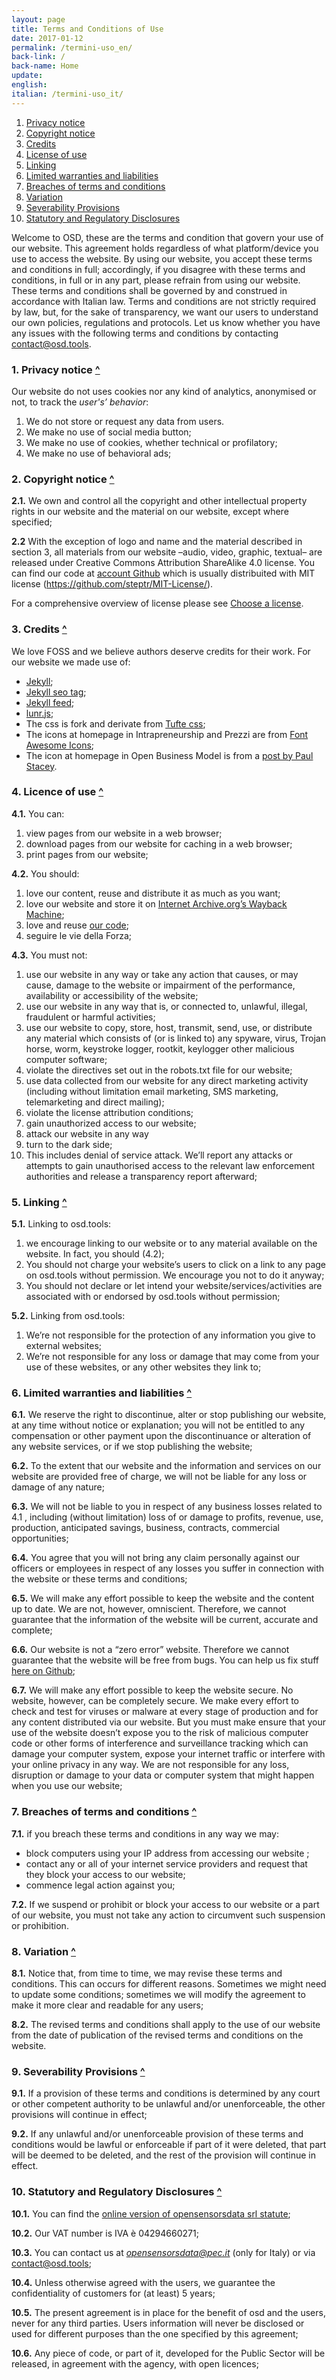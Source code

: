 ```yaml
---
layout: page
title: Terms and Conditions of Use
date: 2017-01-12
permalink: /termini-uso_en/
back-link: /
back-name: Home
update:
english:
italian: /termini-uso_it/
---
```


01) <a href="#1"> Privacy notice</a><br>
02) <a href="#2">Copyright notice</a><br>
03) <a href="#3">Credits</a><br>
04) <a href="#4">License of use</a><br>
05) <a href="#5">Linking</a><br>
06) <a href="#6">Limited warranties and liabilities</a><br>
07) <a href="#7">Breaches of terms and conditions</a><br>
08) <a href="#8">Variation</a><br>
09) <a href="#9">Severability Provisions</a><br>
10) <a href="#10">Statutory and Regulatory Disclosures</a><br>

Welcome to OSD, these are the terms and condition that govern your use of our website. This agreement holds regardless of what platform/device you use to access the website.
By using our website, you accept these terms and conditions in full; accordingly, if you disagree with these terms and conditions, in full or in any part, please refrain from using our website.
These terms and conditions shall be governed by and construed in accordance with Italian law. Terms and conditions are not strictly required by law, but, for the sake of transparency, we want our users to understand our own policies, regulations and protocols.
Let us know whether you have any issues with the following terms and conditions by contacting [contact@osd.tools](mailto:contact@osd.tools).

<a id="1"></a>
### 1. Privacy notice  <span class="without-decoration"><a href="#inizio">^</a></span>
Our website do not uses cookies nor any kind of analytics, anonymised or not, to track the *user's’ behavior*:
1. We do not store or request any data from users.
2. We make no use of social media button;
3. We make no use of cookies, whether technical or profilatory;
4. We make no use of behavioral ads;

<a id="2"></a>
### 2. Copyright notice  <span class="without-decoration"><a href="#inizio">^</a></span>
**2.1.** We own and control all the copyright and other intellectual property rights in our website and the material on our website, except where specified;

**2.2** With the exception of logo and name and the material described in section 3, all materials from our website –audio, video, graphic, textual– are released under Creative Commons Attribution ShareAlike 4.0 license. You can find our code at  [account Github](https://github.com/opensensorsdata) which is usually distribuited with MIT license (https://github.com/steptr/MIT-License/).

For a comprehensive overview of license please see [Choose a license](http://choosealicense.com/).

<a id="3"></a>
### 3. Credits  <span class="without-decoration"><a href="#inizio">^</a></span>
We love FOSS and we believe authors deserve credits for their work. For our website we made use of:
* [Jekyll](https://jekyllrb.com/);
* [Jekyll seo tag](https://github.com/jekyll/jekyll-seo-tag);
* [Jekyll feed](https://github.com/jekyll/jekyll-feed);
* [lunr.js](http://lunrjs.com/);
* The css is fork and derivate from [Tufte css](https://edwardtufte.github.io/tufte-css/);
* The icons at homepage in Intrapreneurship and Prezzi are from [Font Awesome Icons](http://fontawesome.io/);
* The icon at homepage in Open Business Model is from a [post by Paul Stacey](https://medium.com/made-with-creative-commons/what-is-an-open-business-model-and-how-can-you-generate-revenue-5854d2659b15#.3u1trrz6u).

<a id="4"></a>
### 4. Licence of use  <span class="without-decoration"><a href="#inizio">^</a></span>
**4.1.** You can:
1. view pages from our website in a web browser;
2. download pages from our website for caching in a web browser;
3. print pages from our website;

**4.2.** You should:

1. love our content, reuse and distribute it as much as you want;
2. love our website and store it on [Internet Archive.org’s Wayback Machine](https://archive.org/web/);
3. love and reuse [our code](https://github.com/opensensorsdata/osd.tools);
4. seguire le vie della Forza;

**4.3.** You must not:

1. use our website in any way or take any action that causes, or may cause, damage to the website or impairment of the performance, availability or accessibility of the website;
2. use our website in any way that is, or connected to, unlawful, illegal, fraudulent or harmful activities;
3. use our website to copy, store, host, transmit, send, use, or distribute any material which consists of (or is linked to) any spyware, virus, Trojan horse, worm, keystroke logger, rootkit, keylogger other malicious computer software;
4. violate the directives set out in the robots.txt file for our website;
5. use data collected from our website for any direct marketing activity (including without limitation email marketing, SMS marketing, telemarketing and direct mailing);
6. violate the license attribution conditions;
7. gain unauthorized access to our website;
8. attack our website in any way
9. turn to the dark side;
10. This includes denial of service attack. We’ll report any attacks or attempts to gain unauthorised access to the relevant law enforcement authorities and release a transparency report afterward;

<a id="5"></a>
### 5. Linking  <span class="without-decoration"><a href="#inizio">^</a></span>
**5.1.** Linking to osd.tools:

1. we encourage linking to our website or to any material available on the website. In fact, you should (4.2);
2. You should not charge your website’s users to click on a link to any page on osd.tools without permission. We encourage you not to do it anyway;
3. You should not declare or let intend your website/services/activities are associated with or endorsed by osd.tools without permission;

**5.2.** Linking from osd.tools:

1. We’re not responsible for the protection of any information you give to external websites;
2. We’re not responsible for any loss or damage that may come from your use of these websites, or any other websites they link to;

<a id="6"></a>
### 6. Limited warranties and liabilities  <span class="without-decoration"><a href="#inizio">^</a></span>
**6.1.** We reserve the right to discontinue, alter or stop publishing our website, at any time without notice or explanation; you will not be entitled to any compensation or other payment upon the discontinuance or alteration of any website services, or if we stop publishing the website;

**6.2.** To the extent that our website and the information and services on our website are provided free of charge, we will not be liable for any loss or damage of any nature;

**6.3.** We will not be liable to you in respect of any business losses related to 4.1 , including (without limitation) loss of or damage to profits, revenue, use, production, anticipated savings, business, contracts, commercial opportunities;

**6.4.** You agree that you will not bring any claim personally against our officers or employees in respect of any losses you suffer in connection with the website or these terms and conditions;

**6.5.** We will make any effort possible to keep the website and the content up to date. We are not, however, omniscient. Therefore, we cannot guarantee that the information of the website will be current, accurate and complete;

**6.6.** Our website is not a “zero error” website. Therefore we cannot guarantee that the website will be free from bugs. You can help us fix stuff [here on Github](https://github.com/opensensorsdata/osd.tools);

**6.7.** We will make any effort possible to keep the website secure.  No website, however, can be completely secure. We make every effort to check and test for viruses or malware at every stage of production and for any content distributed via our website. But you must make ensure that your use of the website doesn’t expose you to the risk of malicious computer code or other forms of interference and surveillance tracking which can damage your computer system, expose your internet traffic or interfere with your online privacy in any way. We are not responsible for any loss, disruption or damage to your data or computer system that might happen when you use our website;

<a id="7"></a>
### 7. Breaches of terms and conditions  <span class="without-decoration"><a href="#inizio">^</a></span>
**7.1.** if you breach these terms and conditions in any way we may:

 * block computers using your IP address from accessing our website ;
 * contact any or all of your internet service providers and request that they block your access to our website;
 * commence legal action against you;

**7.2.** If we suspend or prohibit or block your access to our website or a part of our website, you must not take any action to circumvent such suspension or prohibition.

<a id="8"></a>
### 8. Variation  <span class="without-decoration"><a href="#inizio">^</a></span>
**8.1.** Notice that, from time to time, we may revise these terms and conditions. This can occurs for different reasons. Sometimes we might need to update some conditions; sometimes we will modify the agreement to make it more clear and readable for any users;

**8.2.** The revised terms and conditions shall apply to the use of our website from the date of publication of the revised terms and conditions on the website.

<a id="9"></a>
### 9. Severability Provisions  <span class="without-decoration"><a href="#inizio">^</a></span>
**9.1.** If a provision of these terms and conditions is determined by any court or other competent authority to be unlawful and/or unenforceable, the other provisions will continue in effect;

**9.2.** If any unlawful and/or unenforceable provision of these terms and conditions would be lawful or enforceable if part of it were deleted, that part will be deemed to be deleted, and the rest of the provision will continue in effect.

<a id="10"></a>
### 10. Statutory and Regulatory Disclosures  <span class="without-decoration"><a href="#inizio">^</a></span>
**10.1.** You can find the [online version of opensensorsdata srl statute](/documents/statuto);

**10.2.** Our VAT number is IVA è 04294660271;

**10.3.** You can contact us at *opensensorsdata@pec.it* (only for Italy) or via [contact@osd.tools](mailto:contact@osd.tools);

**10.4.** Unless otherwise agreed with the users, we guarantee the confidentiality of customers for (at least) 5 years;

**10.5.** The present agreement is in place for the benefit of osd and the users, never for any third parties. Users information will never be disclosed or used for different purposes than the one specified by this agreement;

**10.6.** Any piece of code, or part of it, developed for the Public Sector will be released, in agreement with the agency, with open licences;

